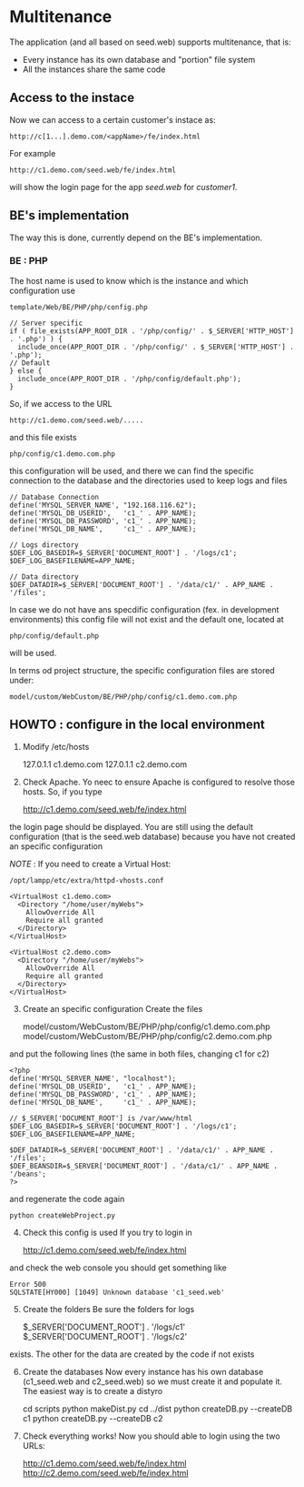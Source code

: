 Multitenance
============

The application (and all based on seed.web) supports multitenance, that is:

* Every instance has its own database and "portion" file system
* All the instances share the same code

Access to the instace
---------------------

Now we can access to a certain customer's instace as:

    http://c[1...].demo.com/<appName>/fe/index.html

For example

    http://c1.demo.com/seed.web/fe/index.html

will show the login page for the app *seed.web* for *customer1*.

BE's implementation
---------------------

The way this is done, currently depend on the BE's implementation.


### BE : PHP

The host name is used to know which is the instance and which configuration use

    template/Web/BE/PHP/php/config.php

    // Server specific
    if ( file_exists(APP_ROOT_DIR . '/php/config/' . $_SERVER['HTTP_HOST'] . '.php') ) {
      include_once(APP_ROOT_DIR . '/php/config/' . $_SERVER['HTTP_HOST'] . '.php');
    // Default 
    } else {
      include_once(APP_ROOT_DIR . '/php/config/default.php');
    }

So, if we access to the URL

    http://c1.demo.com/seed.web/.....

and this file exists

    php/config/c1.demo.com.php       

this configuration will be used, and there we can find the specific connection to the database and the directories used to keep logs and files

    // Database Connection
    define('MYSQL_SERVER_NAME', "192.168.116.62");
    define('MYSQL_DB_USERID',   'c1_' . APP_NAME);
    define('MYSQL_DB_PASSWORD', 'c1_' . APP_NAME);
    define('MYSQL_DB_NAME',     'c1_' . APP_NAME);
  
    // Logs directory
    $DEF_LOG_BASEDIR=$_SERVER['DOCUMENT_ROOT'] . '/logs/c1';
    $DEF_LOG_BASEFILENAME=APP_NAME;

    // Data directory
    $DEF_DATADIR=$_SERVER['DOCUMENT_ROOT'] . '/data/c1/' . APP_NAME . '/files';

In case we do not have ans specdific configuration (fex. in development environments) this config file will not exist and the default one, located at

    php/config/default.php

will be used. 

In terms od project structure, the specific configuration files are stored under:

    model/custom/WebCustom/BE/PHP/php/config/c1.demo.com.php       

HOWTO : configure in the local environment
------------------------------------------

1) Modify /etc/hosts

    127.0.1.1       c1.demo.com 
    127.0.1.1       c2.demo.com

2) Check Apache.
Yo neec to ensure Apache is configured to resolve those hosts. So, if you type

    http://c1.demo.com/seed.web/fe/index.html

the login page should be displayed. You are still using the default configuration (that is the seed.web database) because you have not created an specific configuration 

*NOTE* : If you need to create a Virtual Host:    

    /opt/lampp/etc/extra/httpd-vhosts.conf

    <VirtualHost c1.demo.com>                            
      <Directory "/home/user/myWebs">               
        AllowOverride All                                       
        Require all granted                                     
      </Directory>                                              
    </VirtualHost>                                              
                                                              
    <VirtualHost c2.demo.com>                            
      <Directory "/home/user/myWebs">               
        AllowOverride All                                       
        Require all granted                                     
      </Directory>                                              
    </VirtualHost>            

3) Create an specific configuration
Create the files 

    model/custom/WebCustom/BE/PHP/php/config/c1.demo.com.php
    model/custom/WebCustom/BE/PHP/php/config/c2.demo.com.php

and put the following lines (the same in both files, changing c1 for c2)

    <?php                                                                       
    define('MYSQL_SERVER_NAME', "localhost");                                   
    define('MYSQL_DB_USERID',   'c1_' . APP_NAME);                              
    define('MYSQL_DB_PASSWORD', 'c1_' . APP_NAME);                              
    define('MYSQL_DB_NAME',     'c1_' . APP_NAME);                              
                                                                                
    // $_SERVER['DOCUMENT_ROOT'] is /var/www/html                               
    $DEF_LOG_BASEDIR=$_SERVER['DOCUMENT_ROOT'] . '/logs/c1';                    
    $DEF_LOG_BASEFILENAME=APP_NAME;                                             
                                                                                
    $DEF_DATADIR=$_SERVER['DOCUMENT_ROOT'] . '/data/c1/' . APP_NAME . '/files'; 
    $DEF_BEANSDIR=$_SERVER['DOCUMENT_ROOT'] . '/data/c1/' . APP_NAME . '/beans';
    ?>         

and regenerate the code again

    python createWebProject.py                                                                 

4) Check this config is used
If you try to login in 

    http://c1.demo.com/seed.web/fe/index.html

and check the web console you should get something like

    Error 500
    SQLSTATE[HY000] [1049] Unknown database 'c1_seed.web'

5) Create the folders
Be sure the folders for logs 

    $_SERVER['DOCUMENT_ROOT'] . '/logs/c1'
    $_SERVER['DOCUMENT_ROOT'] . '/logs/c2'

exists. The other for the data are created by the code if not exists

6) Create the databases
Now every instance has his own database (c1_seed.web and c2_seed.web) so we must create it and populate it. The easiest way is to create a distyro
  
    cd scripts
    python makeDist.py
    cd ../dist
    python createDB.py --createDB c1
    python createDB.py --createDB c2

7) Check everything works!
Now you should able to login using the two URLs:

    http://c1.demo.com/seed.web/fe/index.html
    http://c2.demo.com/seed.web/fe/index.html
